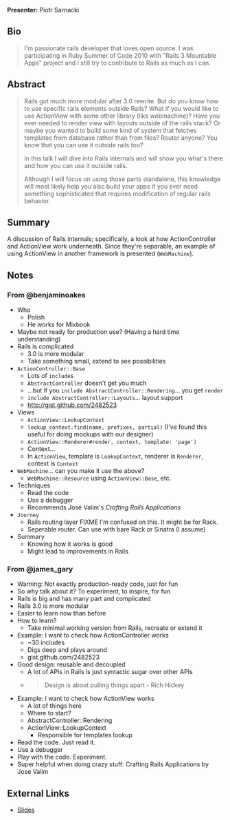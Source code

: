 **Presenter:** Piotr Sarnacki

## Bio

> I'm passionate rails developer that loves open source. I was participating in Ruby Summer of Code 2010 with "Rails 3 Mountable Apps" project and I still try to contribute to Rails as much as I can.

## Abstract

> Rails got much more modular after 3.0 rewrite. But do you know how to use specific rails elements outside Rails? What if you would like to use ActionView with some other library (like webmachine)? Have you ever needed to render view with layouts outside of the rails stack? Or maybe you wanted to build some kind of system that fetches templates from database rather than from files? Router anyone? You know that you can use it outside rails too?
>
> In this talk I will dive into  Rails internals and will show you what's there and how you can use it outside rails.
>
> Although I will focus on using those parts standalone, this knowledge will most likely help you also build your apps if you ever need something sophisticated that requires modification of regular rails behavior.

## Summary

A discussion of Rails internals;  specifically, a look at how ActionController and ActionView work underneath.  Since they're separable, an example of using ActionView in another framework is presented (`WebMachine`).

## Notes

### From @benjaminoakes

* Who
    * Polish
    * He works for Mixbook
* Maybe not ready for production use? (Having a hard time understanding)
* Rails is complicated
    * 3.0 is more modular
    * Take something small, extend to see possibilities
* `ActionController::Base`
    * Lots of `include`s
    * `AbstractController` doesn't get you much
    * ...but if you `include AbstractController::Rendering`...  you get `render`
    * `include AbstractController::Layouts`... layout support
    * http://gist.github.com/2482523
* Views
    * `ActionView::LookupContext`
    * `lookup_context.find(name, prefixes, partial)` (I've found this useful for doing mockups with our designer)
    * `ActionView::Renderer#render, context, template: 'page')`
    * Context...
    * In `ActionView`, template is `LookupContext`, renderer is `Renderer`, context is `Context`
* `WebMachine`... can you make it use the above?
    * `WebMachine::Resource` using `ActionView::Base`, etc.
* Techniques
    * Read the code
    * Use a debugger
    * Recommends José Valim's _Crafting Rails Applications_
* `Journey`
    * Rails routing layer  FIXME I'm confused on this.  It might be for Rack.
    * Seperable router.  Can use with bare Rack or Sinatra (I assume)
* Summary
    * Knowing how it works is good
    * Might lead to improvements in Rails

### From @james\_gary

* Warning: Not exactly production-ready code, just for fun
* So why talk about it? To experiment, to inspire, for fun
* Rails is big and has many part and complicated
* Rails 3.0 is more modular
* Easier to learn now than before
* How to learn?
  * Take minimal working version from Rails, recreate or extend it
* Example: I want to check how ActionController works
  * ~30 includes
  * Digs deep and plays around
  * gist.github.com/2482523
* Good design: reusable and decoupled
  * A lot of APIs in Rails is just syntactic sugar over other APIs
  * > Design is about pulling things apart - Rich Hickey
* Example: I want to check how ActionView works
  * A lot of things here
  * Where to start?
  * AbstractController::Rendering
  * ActionView::LookupContext
    * Responsible for templates lookup
* Read the code. Just read it.
* Use a debugger
* Play with the code. Experiment.
* Super helpful when doing crazy stuff: Crafting Rails Applications by Jose Valim

## External Links

* [Slides](http://bit.ly/using-rails-without-rails)
